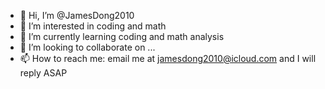 - 👋 Hi, I’m @JamesDong2010
- 👀 I’m interested in coding and math
- 🌱 I’m currently learning coding and math analysis
- 💞️ I’m looking to collaborate on ...
- 📫 How to reach me: email me at jamesdong2010@icloud.com and I will reply ASAP

<!---
JamesDong2010/JamesDong2010 is a ✨ special ✨ repository because its `README.md` (this file) appears on your GitHub profile.
You can click the Preview link to take a look at your changes.
--->
